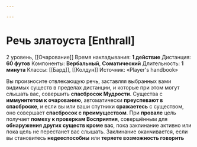 ```yaml
---

---
```

# Речь златоуста [Enthrall]
2 уровень, [[Очарование]]
Время накладывания: **1 действие**
Дистанция: **60 футов**
Компоненты: **Вербальный**, **Соматический**
Длительность: **1 минута**
Классы: [[Бард]], [[Колдун]]
Источник: «Player's handbook»

Вы произносите отвлекающую речь, заставляя выбранных вами видимых существ в пределах дистанции, и которые при этом могут слышать вас, совершить **спасбросок Мудрости**. Существа с **иммунитетом к очарованию**, автоматически **преуспевают в спасброске**, и если вы или ваши спутники **сражаетесь** с существом, оно совершает **спасбросок с преимуществом**. При **провале** цель получает **помеху к проверкам Восприятия**, совершённым для **обнаружения других существ кроме вас**, пока заклинание активно или пока цель не перестанет вас слышать. Заклинание оканчивается, если вы становитесь **недееспособны** или **теряете возможность говорить**